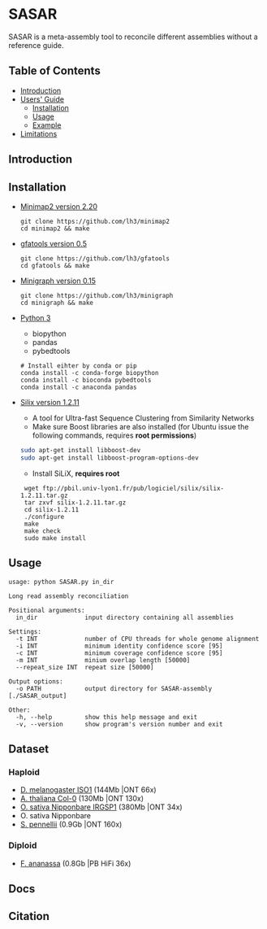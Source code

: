 # SASAR 

SASAR is a meta-assembly tool to reconcile different assemblies without a reference guide. 

## Table of Contents

- [Introduction](#intro)
- [Users' Guide](#uguide)
  - [Installation](#install)
  - [Usage](#Usage)
  - [Example](#example)
- [Limitations](#limit)

## <a name="intro"></a>Introduction

## <a name="install"></a>Installation

- [Minimap2 version 2.20](https://github.com/lh3/minimap2) 
   ```
   git clone https://github.com/lh3/minimap2
   cd minimap2 && make
   ```
- [gfatools version 0.5](https://github.com/lh3/gfatools) 
   ```
   git clone https://github.com/lh3/gfatools
   cd gfatools && make
   ```

- [Minigraph version 0.15](https://github.com/lh3/minigraph)
   ```
   git clone https://github.com/lh3/minigraph
   cd minigraph && make
   ```
- [Python 3 ](https://salishsea-meopar-docs.readthedocs.io/en/latest/work_env/python3_conda_environment.html)
    * biopython
    * pandas
    * pybedtools
   ```
   # Install eihter by conda or pip
   conda install -c conda-forge biopython
   conda install -c bioconda pybedtools
   conda install -c anaconda pandas
   ```
- [Silix version 1.2.11](http://lbbe.univ-lyon1.fr/-SiLiX-?lang=en)
   * A tool for Ultra-fast Sequence Clustering from Similarity Networks
   * Make sure Boost libraries are also installed (for Ubuntu issue the following commands, requires **root permissions**)
   ```bash
   sudo apt-get install libboost-dev
   sudo apt-get install libboost-program-options-dev
   ```
   * Install SiLiX, **requires root**
   ```
    wget ftp://pbil.univ-lyon1.fr/pub/logiciel/silix/silix-1.2.11.tar.gz
    tar zxvf silix-1.2.11.tar.gz
    cd silix-1.2.11
    ./configure
    make
    make check
    sudo make install
    ```

## <a name="Usage"></a>Usage
```
usage: python SASAR.py in_dir

Long read assembly reconciliation

Positional arguments:
  in_dir             input directory containing all assemblies

Settings:
  -t INT             number of CPU threads for whole genome alignment
  -i INT             minimum identity confidence score [95]
  -c INT             minimum coverage confidence score [95]
  -m INT             minium overlap length [50000]
  --repeat_size INT  repeat size [50000]

Output options:
  -o PATH            output directory for SASAR-assembly [./SASAR_output]

Other:
  -h, --help         show this help message and exit
  -v, --version      show program's version number and exit
```
## Dataset 
### Haploid
- [D. melanogaster ISO1](https://www.ncbi.nlm.nih.gov/sra/SRX3676783) (144Mb |ONT 66x)
- [A. thaliana Col-0](https://www.ebi.ac.uk/ena/browser/view/PRJEB34954) (130Mb |ONT 130x)
- [O. sativa Nipponbare IRGSP1](https://www.ebi.ac.uk/ena/browser/view/PRJEB34954) (380Mb |ONT 34x)
- O. sativa Nipponbare
- [S. pennellii](https://plabipd.de/portal/solanum-pennellii) (0.9Gb |ONT 160x)

### Diploid
- [F. ananassa](https://www.ncbi.nlm.nih.gov/sra/?term=SRR11606867) (0.8Gb	|PB HiFi 36x)

## Docs
## Citation
